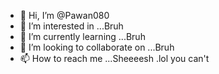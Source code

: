 - 👋 Hi, I’m @Pawan080
- 👀 I’m interested in ...Bruh
- 🌱 I’m currently learning ...Bruh
- 💞️ I’m looking to collaborate on ...Bruh
- 📫 How to reach me ...Sheeeesh .lol you can't 

<!---
Pawan080/Pawan080 is a ✨ special ✨ repository because its `README.md` (this file) appears on your GitHub profile.
You can click the Preview link to take a look at your changes.
--->
